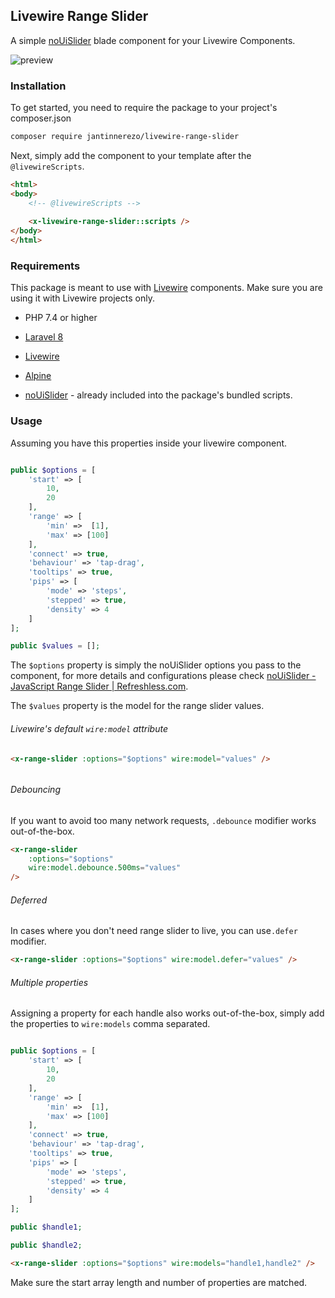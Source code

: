 ## Livewire Range Slider

A  simple [noUiSlider](https://github.com/leongersen/noUiSlider) blade component for your Livewire Components.

![preview](https://banners.beyondco.de/Livewire%20Range%20Slider.jpeg?theme=light&packageManager=composer+require&packageName=jantinnerezo%2Flivewire-range-slider&pattern=tinyCheckers&style=style_1&description=A+simple+noUiSlider+blade+component+for+your+Livewire+Components.&md=1&showWatermark=0&fontSize=100px&images=adjustments)

### Installation

To get started, you need to require the package to your project's composer.json

```bash
composer require jantinnerezo/livewire-range-slider
```

Next, simply add the component to your template after the ``@livewireScripts``.

```html
<html>
<body>
    <!-- @livewireScripts -->
    
    <x-livewire-range-slider::scripts />
</body>
</html>
```

### Requirements

This package is meant to use with [Livewire](https://laravel-livewire.com/) components. Make sure you are using it with Livewire projects only.

- PHP 7.4 or higher

- [Laravel 8](https://laravel.com/docs/8.x/installation)

- [Livewire](https://laravel-livewire.com/)

- [Alpine](https://alpinejs.dev)

- [noUiSlider](https://github.com/leongersen/noUiSlider) - already included into the package's bundled scripts.



### Usage

Assuming you have this properties inside your livewire component.

```php

public $options = [
    'start' => [
        10,
        20
    ],
    'range' => [
        'min' =>  [1],
        'max' => [100]
    ],
    'connect' => true,
    'behaviour' => 'tap-drag',
    'tooltips' => true,
    'pips' => [
        'mode' => 'steps',
        'stepped' => true,
        'density' => 4
    ]
];

public $values = [];
```

The `$options` property is simply the noUiSlider options you pass to the component, for more details and configurations please check [noUiSlider - JavaScript Range Slider | Refreshless.com](https://refreshless.com/nouislider/).

The `$values` property is the model for the range slider values.



###### Livewire's default ``wire:model`` attribute

```html
<x-range-slider :options="$options" wire:model="values" />
```

###### 

###### Debouncing

If you want to avoid too many network requests, ``.debounce`` modifier works out-of-the-box.

```html
<x-range-slider 
    :options="$options" 
    wire:model.debounce.500ms="values" 
/>
```



###### Deferred

In cases where you don't need range slider to live, you can use`.defer` modifier.

```html
<x-range-slider :options="$options" wire:model.defer="values" />
```

###### Multiple properties

Assigning a property for each handle also works out-of-the-box, simply add the properties to `wire:models` comma separated.

```php

public $options = [
    'start' => [
        10,
        20
    ],
    'range' => [
        'min' =>  [1],
        'max' => [100]
    ],
    'connect' => true,
    'behaviour' => 'tap-drag',
    'tooltips' => true,
    'pips' => [
        'mode' => 'steps',
        'stepped' => true,
        'density' => 4
    ]
];

public $handle1;

public $handle2;
```

``` html
<x-range-slider :options="$options" wire:models="handle1,handle2" />
```

Make sure the start array length and number of properties are matched.
